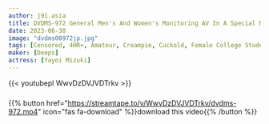```yaml
---
author: j91.asia
title: DVDMS-972 General Men's And Women's Monitoring AV In A Special Magic Mirror Room
date: 2023-06-30
image: "dvdms00972jp.jpg"
tags: [Censored, 4HR+, Amateur, Creampie, Cuckold, Female College Student, Slut]
maker: [Deeps]
actress: [Yayoi Mizuki]
---
```



{{< youtubepl WwvDzDVJVDTrkv >}}
###

{{% button href="https://streamtape.to/v/WwvDzDVJVDTrkv/dvdms-972.mp4" icon="fas fa-download" %}}download this video{{% /button %}}

